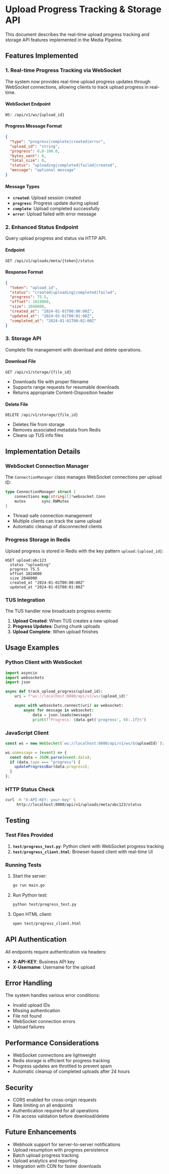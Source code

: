 # Upload Progress Tracking & Storage API

This document describes the real-time upload progress tracking and storage API features implemented in the Media Pipeline.

## Features Implemented

### 1. Real-time Progress Tracking via WebSocket

The system now provides real-time upload progress updates through WebSocket connections, allowing clients to track upload progress in real-time.

#### WebSocket Endpoint

```
WS: /api/v1/ws/{upload_id}
```

#### Progress Message Format

```json
{
  "type": "progress|complete|created|error",
  "upload_id": "string",
  "progress": 0.0-100.0,
  "bytes_sent": 0,
  "total_size": 0,
  "status": "uploading|completed|failed|created",
  "message": "optional message"
}
```

#### Message Types

- **`created`**: Upload session created
- **`progress`**: Progress update during upload
- **`complete`**: Upload completed successfully
- **`error`**: Upload failed with error message

### 2. Enhanced Status Endpoint

Query upload progress and status via HTTP API.

#### Endpoint

```
GET /api/v1/uploads/meta/{token}/status
```

#### Response Format

```json
{
  "token": "upload_id",
  "status": "created|uploading|completed|failed",
  "progress": 75.5,
  "offset": 1024000,
  "size": 2048000,
  "created_at": "2024-01-01T00:00:00Z",
  "updated_at": "2024-01-01T00:01:00Z",
  "completed_at": "2024-01-01T00:02:00Z"
}
```

### 3. Storage API

Complete file management with download and delete operations.

#### Download File

```
GET /api/v1/storage/{file_id}
```

- Downloads file with proper filename
- Supports range requests for resumable downloads
- Returns appropriate Content-Disposition header

#### Delete File

```
DELETE /api/v1/storage/{file_id}
```

- Deletes file from storage
- Removes associated metadata from Redis
- Cleans up TUS info files

## Implementation Details

### WebSocket Connection Manager

The `ConnectionManager` class manages WebSocket connections per upload ID:

```go
type ConnectionManager struct {
    connections map[string][]*websocket.Conn
    mutex       sync.RWMutex
}
```

- Thread-safe connection management
- Multiple clients can track the same upload
- Automatic cleanup of disconnected clients

### Progress Storage in Redis

Upload progress is stored in Redis with the key pattern `upload:{upload_id}`:

```redis
HSET upload:abc123
  status "uploading"
  progress 75.5
  offset 1024000
  size 2048000
  created_at "2024-01-01T00:00:00Z"
  updated_at "2024-01-01T00:01:00Z"
```

### TUS Integration

The TUS handler now broadcasts progress events:

1. **Upload Created**: When TUS creates a new upload
2. **Progress Updates**: During chunk uploads
3. **Upload Complete**: When upload finishes

## Usage Examples

### Python Client with WebSocket

```python
import asyncio
import websockets
import json

async def track_upload_progress(upload_id):
    uri = f"ws://localhost:8080/api/v1/ws/{upload_id}"

    async with websockets.connect(uri) as websocket:
        async for message in websocket:
            data = json.loads(message)
            print(f"Progress: {data.get('progress', 0):.1f}%")
```

### JavaScript Client

```javascript
const ws = new WebSocket(`ws://localhost:8080/api/v1/ws/${uploadId}`);

ws.onmessage = (event) => {
  const data = JSON.parse(event.data);
  if (data.type === "progress") {
    updateProgressBar(data.progress);
  }
};
```

### HTTP Status Check

```bash
curl -H "X-API-KEY: your-key" \
     http://localhost:8080/api/v1/uploads/meta/abc123/status
```

## Testing

### Test Files Provided

1. **`test/progress_test.py`**: Python client with WebSocket progress tracking
2. **`test/progress_client.html`**: Browser-based client with real-time UI

### Running Tests

1. Start the server:

   ```bash
   go run main.go
   ```

2. Run Python test:

   ```bash
   python test/progress_test.py
   ```

3. Open HTML client:
   ```bash
   open test/progress_client.html
   ```

## API Authentication

All endpoints require authentication via headers:

- **X-API-KEY**: Business API key
- **X-Username**: Username for the upload

## Error Handling

The system handles various error conditions:

- Invalid upload IDs
- Missing authentication
- File not found
- WebSocket connection errors
- Upload failures

## Performance Considerations

- WebSocket connections are lightweight
- Redis storage is efficient for progress tracking
- Progress updates are throttled to prevent spam
- Automatic cleanup of completed uploads after 24 hours

## Security

- CORS enabled for cross-origin requests
- Rate limiting on all endpoints
- Authentication required for all operations
- File access validation before download/delete

## Future Enhancements

- Webhook support for server-to-server notifications
- Upload resumption with progress persistence
- Batch upload progress tracking
- Upload analytics and reporting
- Integration with CDN for faster downloads
